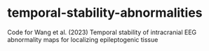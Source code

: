 # temporal-stability-abnormalities
Code for Wang et al. (2023) Temporal stability of intracranial EEG abnormality maps for localizing epileptogenic tissue
